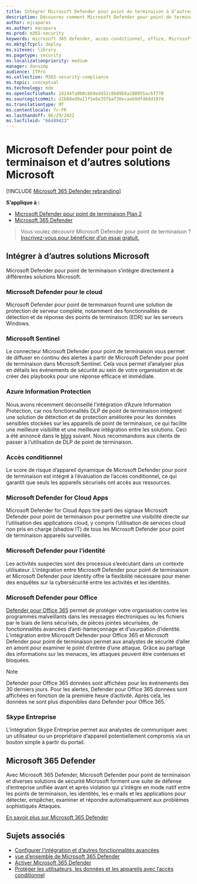 ```yaml
---
title: Intégrer Microsoft Defender pour point de terminaison à d’autres solutions Microsoft
description: Découvrez comment Microsoft Defender pour point de terminaison s’intègre à d’autres solutions Microsoft, notamment Microsoft Defender pour Identity et Microsoft Defender pour cloud.
author: mjcaparas
ms.author: macapara
ms.prod: m365-security
keywords: microsoft 365 defender, accès conditionnel, office, Microsoft Defender pour point de terminaison, microsoft defender pour l’identité, microsoft defender pour Office, Microsoft Defender pour le cloud, microsoft cloud app security, azure sentinel
ms.mktglfcycl: deploy
ms.sitesec: library
ms.pagetype: security
ms.localizationpriority: medium
manager: dansimp
audience: ITPro
ms.collection: M365-security-compliance
ms.topic: conceptual
ms.technology: mde
ms.openlocfilehash: 24244fa9b0cbb9ed452c8b09b6a108055ac6f770
ms.sourcegitcommit: d1b60ed9a11f5e6e35fbaf30ecaeb9dfd6dd197d
ms.translationtype: MT
ms.contentlocale: fr-FR
ms.lasthandoff: 06/29/2022
ms.locfileid: "66489423"
---
```

# <a name="microsoft-defender-for-endpoint-and-other-microsoft-solutions"></a>Microsoft Defender pour point de terminaison et d’autres solutions Microsoft

[!INCLUDE [Microsoft 365 Defender rebranding](../../includes/microsoft-defender.md)]


**S’applique à :**
- [Microsoft Defender pour point de terminaison Plan 2](https://go.microsoft.com/fwlink/?linkid=2154037)
- [Microsoft 365 Defender](https://go.microsoft.com/fwlink/?linkid=2118804)

> Vous voulez découvrir Microsoft Defender pour point de terminaison ? [Inscrivez-vous pour bénéficier d’un essai gratuit.](https://signup.microsoft.com/create-account/signup?products=7f379fee-c4f9-4278-b0a1-e4c8c2fcdf7e&ru=https://aka.ms/MDEp2OpenTrial?ocid=docs-wdatp-exposedapis-abovefoldlink)

## <a name="integrate-with-other-microsoft-solutions"></a>Intégrer à d’autres solutions Microsoft

Microsoft Defender pour point de terminaison s’intègre directement à différentes solutions Microsoft.

### <a name="microsoft-defender-for-cloud"></a>Microsoft Defender pour le cloud

Microsoft Defender pour point de terminaison fournit une solution de protection de serveur complète, notamment des fonctionnalités de détection et de réponse des points de terminaison (EDR) sur les serveurs Windows.

### <a name="microsoft-sentinel"></a>Microsoft Sentinel

Le connecteur Microsoft Defender pour point de terminaison vous permet de diffuser en continu des alertes à partir de Microsoft Defender pour point de terminaison dans Microsoft Sentinel. Cela vous permet d’analyser plus en détails les événements de sécurité au sein de votre organisation et de créer des playbooks pour une réponse efficace et immédiate.

### <a name="azure-information-protection"></a>Azure Information Protection

Nous avons récemment déconseillé l’intégration d’Azure Information Protection, car nos fonctionnalités DLP de point de terminaison intègrent une solution de détection et de protection améliorée pour les données sensibles stockées sur les appareils de point de terminaison, ce qui facilite une meilleure visibilité et une meilleure intégration entre les solutions. Ceci a été annoncé dans le [blog](https://techcommunity.microsoft.com/t5/microsoft-defender-for-endpoint/protecting-sensitive-information-on-devices/ba-p/2143555) suivant. Nous recommandons aux clients de passer à l’utilisation de DLP de point de terminaison.

### <a name="conditional-access"></a>Accès conditionnel

Le score de risque d’appareil dynamique de Microsoft Defender pour point de terminaison est intégré à l’évaluation de l’accès conditionnel, ce qui garantit que seuls les appareils sécurisés ont accès aux ressources.

### <a name="microsoft-defender-for-cloud-apps"></a>Microsoft Defender for Cloud Apps

Microsoft Defender for Cloud Apps tire parti des signaux Microsoft Defender pour point de terminaison pour permettre une visibilité directe sur l’utilisation des applications cloud, y compris l’utilisation de services cloud non pris en charge (shadow IT) de tous les Microsoft Defender pour point de terminaison appareils surveillés.

### <a name="microsoft-defender-for-identity"></a>Microsoft Defender pour l’identité

Les activités suspectes sont des processus s’exécutant dans un contexte utilisateur. L’intégration entre Microsoft Defender pour point de terminaison et Microsoft Defender pour Identity offre la flexibilité nécessaire pour mener des enquêtes sur la cybersécurité entre les activités et les identités.

### <a name="microsoft-defender-for-office"></a>Microsoft Defender pour Office

[Defender pour Office 365](/office365/securitycompliance/office-365-atp) permet de protéger votre organisation contre les programmes malveillants dans les messages électroniques ou les fichiers par le biais de liens sécurisés, de pièces jointes sécurisées, de fonctionnalités avancées d’anti-hameçonnage et d’usurpation d’identité. L’intégration entre Microsoft Defender pour Office 365 et Microsoft Defender pour point de terminaison permet aux analystes de sécurité d’aller en amont pour examiner le point d’entrée d’une attaque. Grâce au partage des informations sur les menaces, les attaques peuvent être contenues et bloquées.

> [!NOTE]
> Defender pour Office 365 données sont affichées pour les événements des 30 derniers jours. Pour les alertes, Defender pour Office 365 données sont affichées en fonction de la première heure d’activité. Après cela, les données ne sont plus disponibles dans Defender pour Office 365.

### <a name="skype-for-business"></a>Skype Entreprise

L’intégration Skype Entreprise permet aux analystes de communiquer avec un utilisateur ou un propriétaire d’appareil potentiellement compromis via un bouton simple à partir du portail.

## <a name="microsoft-365-defender"></a>Microsoft 365 Defender

Avec Microsoft 365 Defender, Microsoft Defender pour point de terminaison et diverses solutions de sécurité Microsoft forment une suite de défense d’entreprise unifiée avant et après violation qui s’intègre en mode natif entre les points de terminaison, les identités, les e-mails et les applications pour détecter, empêcher, examiner et répondre automatiquement aux problèmes sophistiqués Attaques.

[En savoir plus sur Microsoft 365 Defender](/microsoft-365/security/defender/microsoft-365-defender)

## <a name="related-topics"></a>Sujets associés

- [Configurer l’intégration et d’autres fonctionnalités avancées](advanced-features.md)
- [vue d’ensemble de Microsoft 365 Defender](/microsoft-365/security/defender/microsoft-365-defender)
- [Activer Microsoft 365 Defender](/microsoft-365/security/defender/m365d-enable)
- [Protéger les utilisateurs, les données et les appareils avec l’accès conditionnel](conditional-access.md)
